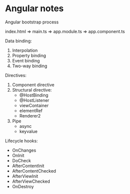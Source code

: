 # Angular notes

Angular bootstrap process

index.html => main.ts => app.module.ts => app.component.ts

Data binding:

1. Interpolation
2. Property binding
3. Event binding
4. Two-way binding

Directives:

1. Component directive
2. Structural directive:
   - @HostBinding
   - @HostListener
   - viewContainer
   - elementRef
   - Renderer2
3. Pipe
   - async
   - keyvalue

Lifecycle hooks:
   - OnChanges
   - OnInit
   - DoCheck
   - AfterContentInit
   - AfterContentChecked
   - AfterViewInit
   - AfterViewChecked
   - OnDestroy
